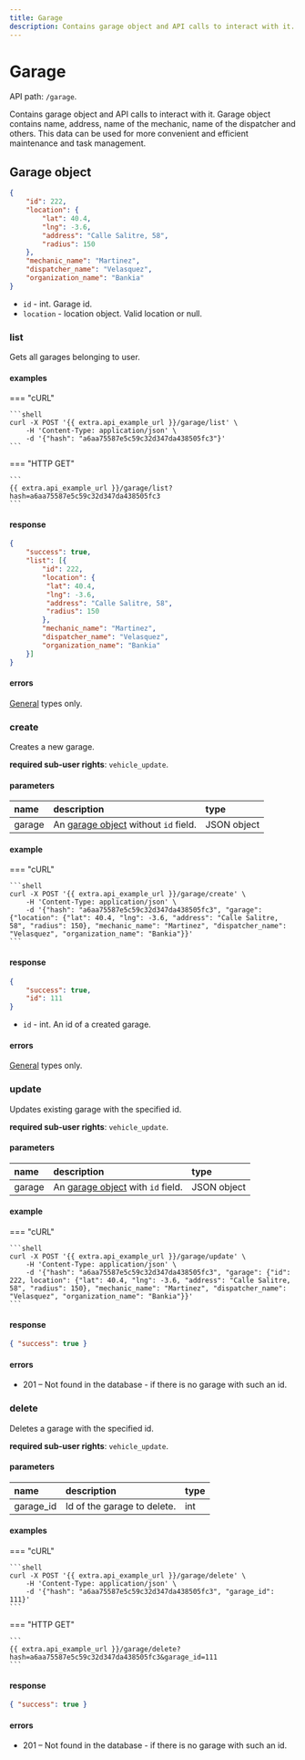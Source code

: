 ```yaml
---
title: Garage
description: Contains garage object and API calls to interact with it.
---
```


# Garage

API path: `/garage`.

Contains garage object and API calls to interact with it. Garage object contains name, address, name of the mechanic, name
of the dispatcher and others. This data can be used for more convenient and efficient maintenance and task management.

## Garage object

```json
{
    "id": 222,
    "location": {
        "lat": 40.4,
        "lng": -3.6,
        "address": "Calle Salitre, 58",
        "radius": 150
    },
    "mechanic_name": "Martinez",
    "dispatcher_name": "Velasquez",
    "organization_name": "Bankia"
}
```

* `id` - int. Garage id.
* `location` - location object. Valid location or null.

### list

Gets all garages belonging to user.

#### examples

=== "cURL"

    ```shell
    curl -X POST '{{ extra.api_example_url }}/garage/list' \
        -H 'Content-Type: application/json' \ 
        -d '{"hash": "a6aa75587e5c59c32d347da438505fc3"}'
    ```

=== "HTTP GET"

    ```
    {{ extra.api_example_url }}/garage/list?hash=a6aa75587e5c59c32d347da438505fc3
    ```

#### response

```json
{
    "success": true,
    "list": [{
        "id": 222,
        "location": {
         "lat": 40.4,
         "lng": -3.6,
         "address": "Calle Salitre, 58",
         "radius": 150
        },
        "mechanic_name": "Martinez",
        "dispatcher_name": "Velasquez",
        "organization_name": "Bankia"
    }]
}
```

#### errors

[General](../../getting-started.md#error-codes) types only.

### create

Creates a new garage.

**required sub-user rights**: `vehicle_update`.

#### parameters

| name | description | type |
| :------ | :------ | :----- |
| garage | An [garage object](#garage) without `id` field. | JSON object |

#### example

=== "cURL"

    ```shell
    curl -X POST '{{ extra.api_example_url }}/garage/create' \
        -H 'Content-Type: application/json' \ 
        -d '{"hash": "a6aa75587e5c59c32d347da438505fc3", "garage": {"location": {"lat": 40.4, "lng": -3.6, "address": "Calle Salitre, 58", "radius": 150}, "mechanic_name": "Martinez", "dispatcher_name": "Velasquez", "organization_name": "Bankia"}}'
    ```

#### response

```json
{
    "success": true,
    "id": 111
}
```

* `id` - int. An id of a created garage.

#### errors

[General](../../getting-started.md#error-codes) types only.

### update

Updates existing garage with the specified id.

**required sub-user rights**: `vehicle_update`.

#### parameters

| name | description | type |
| :------ | :------ | :----- |
| garage | An [garage object](#garage) with `id` field. | JSON object |

#### example

=== "cURL"

    ```shell
    curl -X POST '{{ extra.api_example_url }}/garage/update' \
        -H 'Content-Type: application/json' \ 
        -d '{"hash": "a6aa75587e5c59c32d347da438505fc3", "garage": {"id": 222, location": {"lat": 40.4, "lng": -3.6, "address": "Calle Salitre, 58", "radius": 150}, "mechanic_name": "Martinez", "dispatcher_name": "Velasquez", "organization_name": "Bankia"}}'
    ```

#### response

```json
{ "success": true }
```

#### errors

* 201 – Not found in the database - if there is no garage with such an id.


### delete

Deletes a garage with the specified id.

**required sub-user rights**: `vehicle_update`.

#### parameters

| name | description | type |
| :------ | :------ | :----- |
| garage_id | Id of the garage to delete. | int |

#### examples

=== "cURL"

    ```shell
    curl -X POST '{{ extra.api_example_url }}/garage/delete' \
        -H 'Content-Type: application/json' \ 
        -d '{"hash": "a6aa75587e5c59c32d347da438505fc3", "garage_id": 111}'
    ```

=== "HTTP GET"

    ```
    {{ extra.api_example_url }}/garage/delete?hash=a6aa75587e5c59c32d347da438505fc3&garage_id=111
    ```

#### response

```json
{ "success": true }
```
    
#### errors

* 201 – Not found in the database - if there is no garage with such an id.